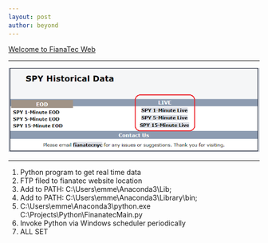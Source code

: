 ```yaml
---
layout: post
author: beyond
---
```

<a href="http://fianatec.com/">Welcome to FianaTec Web</a>
<hr/>
<img src= "/assets/images/20200506_fianatec.png"/>
<hr/>
<ol>
<li> Python program to get real time data<br/></li>
<li> FTP filed to fianatec website location<br/></li>
<li> Add to PATH: C:\Users\emme\Anaconda3\Lib;<br/></li>
<li> Add to PATH: C:\Users\emme\Anaconda3\Library\bin;<br/></li>
<li> C:\Users\emme\Anaconda3\python.exe C:\Projects\Python\FinanatecMain.py<br/></li>
<li> Invoke Python via Windows scheduler periodically<br/></li>
<li> ALL SET<br/></li>
<ol>